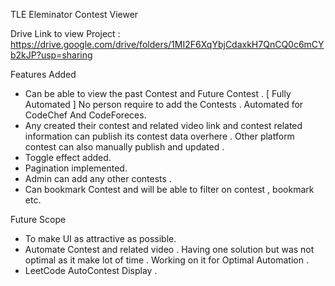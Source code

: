 TLE Eleminator Contest Viewer 

Drive Link to view Project : https://drive.google.com/drive/folders/1MI2F6XqYbjCdaxkH7QnCQ0c6mCYb2kJP?usp=sharing

Features Added 
- Can be able to view the past Contest and Future Contest . [ Fully Automated ] No person require to add the Contests . Automated for CodeChef And CodeForeces.
- Any created their contest and related video link and contest related information can publish its contest data overhere . Other platform contest can also manually publish and updated .
- Toggle effect added.
- Pagination implemented.
- Admin can add any other contests .
- Can bookmark Contest and will be able to filter on contest , bookmark etc.

Future Scope 
- To make UI as attractive as possible.
- Automate Contest and related video . Having one solution but was not optimal as it make lot of time . Working on it for Optimal Automation .
- LeetCode AutoContest Display .
